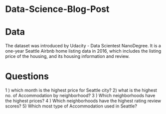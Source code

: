 # Data-Science-Blog-Post
# Data
The dataset was introduced by Udacity - Data Scientest NanoDegree. It is a one-year Seattle Airbnb home listing data in 2016, which includes the listing price of the housing, and its housing information and review.
# Questions
1 ) which month is the highest price for Seattle city?
2) what is the highest no. of Accommodation by neighborhood?
3 ) Which neighborhoods have the highest prices?
4 ) Which neighborhoods have the highest rating review scores?
5) Which most type of Accommodation used in Seattle?
